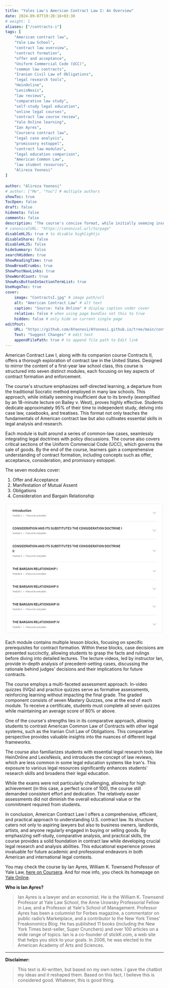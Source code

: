 ```yaml
---
title: "Yales Law's American Contract Law I: An Overview"
date: 2024-09-07T19:20:16+03:30
# weight: 1
aliases: ["/contracts-i"]
tags: [
    "American contract law",
    "Yale Law School",
    "contract law overview",
    "contract formation",
    "offer and acceptance",
    "Uniform Commercial Code (UCC)",
    "common law contracts",
    "Iranian Civil Law of Obligations",
    "legal research tools",
    "HeinOnline",
    "LexisNexis",
    "law reviews",
    "comparative law study",
    "self-study legal education",
    "online legal courses",
    "contract law course review",
    "Yale Online learning",
    "Ian Ayres",
    "Coursera contract law",
    "legal case analysis",
    "promissory estoppel",
    "contract law modules",
    "legal education comparison",
    "American Common Law",
    "law student resources",
    "Alireza Yoonesi"
]

author: "Alireza Yoonesi"
# author: ["Me", "You"] # multiple authors
showToc: true
TocOpen: false
draft: false
hidemeta: false
comments: false
description: "The course's concise format, while initially seeming insufficient, proved effective by emphasizing self-study. This approach taught me how to read and analyze American case law, a valuable skill for my future. It provided excellent comparative insights, allowing me to contrast Iranian Civil Law of Obligations with American Common Law of Contracts. The course familiarized me with essential resources like HeinOnline and LexisNexis, and introduced me to law reviews, which are less common in Iran. While the exams weren't overly challenging, allowing me to achieve a perfect score, I consistently put forth my best effort. This experience has greatly enhanced my legal education and research skills."
# canonicalURL: "https://canonical.url/to/page"
disableHLJS: true # to disable highlightjs
disableShare: false
disableHLJS: false
hideSummary: false
searchHidden: true
ShowReadingTime: true
ShowBreadCrumbs: true
ShowPostNavLinks: true
ShowWordCount: true
ShowRssButtonInSectionTermList: true
UseHugoToc: true
cover:
    image: "ContractsI.jpg" # image path/url
    alt: "American Contract Law" # alt text
    caption: "Source: Yale Online" # display caption under cover
    relative: false # when using page bundles set this to true
    hidden: false # only hide on current single page
editPost:
    URL: "https://github.com/AYoonesi/AYoonesi.github.io/tree/main/content"
    Text: "Suggest Changes" # edit text
    appendFilePath: true # to append file path to Edit link
---
```


American Contract Law I, along with its companion course Contracts II, offers a thorough exploration of contract law in the United States. Designed to mirror the content of a first-year law school class, this course is structured into seven distinct modules, each focusing on key aspects of contract formation and enforcement.

The course's structure emphasizes self-directed learning, a departure from the traditional Socratic method employed in many law schools. This approach, while initially seeming insufficient due to its brevity (exemplified by an 18-minute lecture on Bailey v. West), proves highly effective. Students dedicate approximately 95% of their time to independent study, delving into case law, casebooks, and treatises. This format not only teaches the fundamentals of American contract law but also cultivates essential skills in legal analysis and research.

Each module is built around a series of common-law cases, seamlessly integrating legal doctrines with policy discussions. The course also covers critical sections of the Uniform Commercial Code (UCC), which governs the sale of goods. By the end of the course, learners gain a comprehensive understanding of contract formation, including concepts such as offer, acceptance, consideration, and promissory estoppel.

The seven modules cover:
1.	Offer and Acceptance
2.	Manifestation of Mutual Assent
3.	Obligations
4.	Consideration and Bargain Relationship

![CourseModules.jpg](CourseModules.jpg)

Each module contains multiple lesson blocks, focusing on specific prerequisites for contract formation. Within these blocks, case decisions are presented succinctly, allowing students to grasp the facts and rulings before diving into detailed lectures. The lecture videos, led by instructor Ian, provide in-depth analysis of precedent-setting cases, discussing the rationale behind judges' decisions and their implications for future contracts.

The course employs a multi-faceted assessment approach. In-video quizzes (IVQs) and practice quizzes serve as formative assessments, reinforcing learning without impacting the final grade. The graded component consists of seven Mastery Quizzes, one at the end of each module. To receive a certificate, students must complete all seven quizzes while maintaining an average score of 80% or above.

One of the course's strengths lies in its comparative approach, allowing students to contrast American Common Law of Contracts with other legal systems, such as the Iranian Civil Law of Obligations. This comparative perspective provides valuable insights into the nuances of different legal frameworks.

The course also familiarizes students with essential legal research tools like HeinOnline and LexisNexis, and introduces the concept of law reviews, which are less common in some legal education systems like Iran's. This exposure to various legal resources significantly enhances students' research skills and broadens their legal education.

While the exams were not particularly challenging, allowing for high achievement (in this case, a perfect score of 100), the course still demanded consistent effort and dedication. The relatively easier assessments did not diminish the overall educational value or the commitment required from students.

In conclusion, American Contract Law I offers a comprehensive, efficient, and practical approach to understanding U.S. contract law. Its structure caters not only to aspiring lawyers but also to business owners, landlords, artists, and anyone regularly engaged in buying or selling goods. By emphasizing self-study, comparative analysis, and practical skills, the course provides a solid foundation in contract law while developing crucial legal research and analysis abilities. This educational experience proves invaluable for future academic and professional endeavors in both American and international legal contexts.

You may check the course by Ian Ayres, William K. Townsend Professor of Yale Law, [here on Coursera](https://www.coursera.org/learn/contracts-1/). And for moe info, you check its homepage on [Yale Online](https://online.yale.edu/courses/american-contract-law-i).

**Who is Ian Ayres?**
> Ian Ayres is a lawyer and an economist. He is the William K. Townsend Professor at Yale Law School, the Anne Urowsky Professorial Fellow in Law, and a Professor at Yale's School of Management. Professor Ayres has been a columnist for Forbes magazine, a commentator on public radio’s Marketplace, and a contributor to the New York Times' Freakonomics Blog. He has published 11 books (including the New York Times best-seller, Super Crunchers) and over 100 articles on a wide range of topics. Ian is a co-founder of stickK.com, a web site that helps you stick to your goals. In 2006, he was elected to the American Academy of Arts and Sciences.

---

**Disclaimer:**

> This text is AI-written, but based on my own notes. I gave the chatbot my ideas and it reshaped them. Based on this fact, I believe this is considered good. Whatever, this is good thing.